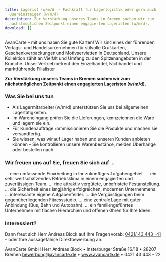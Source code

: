 ```yaml
---
title: Lagerist (w/m/d) – Fachkraft für Lagerlogistik oder gern auch
  Quereinsteiger (w/m/d)
description: Zur Verstärkung unseres Teams in Bremen suchen wir zum
  nächstmöglichen Zeitpunkt einen engagierten Lageristen (w/m/d).
download: []
---
```

AvanCarte – mit uns haben Sie gute Karten! Wir sind eines der führenden Verlags- und Handelsunternehmen für stilvolle Grußkarten, Geschenkverpackungen und Motivservietten in Deutschland. Unsere Kollektion zählt an Vielfalt und Umfang zu den Spitzenangeboten in der Branche. Unser Vertrieb betreut den Einzelhandel, Fachhandel und marktführende Filialisten.

**Zur Verstärkung unseres Teams in Bremen suchen wir zum nächstmöglichen Zeitpunkt einen engagierten Lageristen (w/m/d).**

### Was Sie bei uns tun

* Als Lagermitarbeiter (w/m/d) unterstützen Sie uns bei allgemeinen Lagertätigkeiten.
* Im Wareneingang prüfen Sie die Lieferungen, kennzeichnen die Ware und lagern sie ein.
* Für Kundenaufträge kommissionieren Sie die Produkte und machen sie versandfertig.
* Sie wissen, was wir auf Lager haben und unseren Kunden anbieten können – Sie kontrollieren unsere Warenbestände, melden Überhänge oder bestellen nach.

### Wir freuen uns auf Sie, freuen Sie sich auf ...

... eine umfassende Einarbeitung in Ihr zukünftiges Aufgabengebiet.
... ein sehr wertschätzendes Betriebsklima in einem engagierten und zuverlässigen Team.
... eine attraktiv vergütete, unbefristete Festanstellung.
... die Sicherheit eines langjährig erfolgreichen, modernen Unternehmens.
... interessante eigene Aufgabenfelder.
... die Vergünstigungen beim gegenüberliegenden Fitnessstudio.
... eine zentrale Lage mit guter Anbindung (Bus, Bahn und Autobahn).
... ein familiengeführtes Unternehmen mit flachen Hierarchien und offenen Ohren für Ihre Ideen.

### Interessiert?

Dann freut sich Herr Andreas Block auf Ihre Fragen vorab: [0421/ 43 443 -41](tel:04214344341) – oder Ihre aussagefähige Direktbewerbung an:

AvanCarte GmbH
Herr Andreas Block • Insterburger Straße 16/18 • 28207 Bremen
[bewerbung@avancarte.de](<mailto: bewerbung@avancarte.de>) • www.avancarte.de • 0421 43 443 - 22